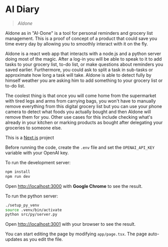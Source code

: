 # AI Diary

> _*Aldone*_

Aldone as in "AI-Done" is a tool for personal reminders and grocery list management.
This is a proof of concept of a product that could save you time every day by allowing you
to smoothly interact with it on the fly.

Aldone is a react web app that interacts with a node.js and a python server doing most of the magic.
After a log-in you will be able to speak to it to add tasks to your grocery list, to-do list,
or make questions about reminders you saved earlier.
Furthermore, you could ask to split a task in sub-tasks or approximate how long a task will take.
Aldone is able to detect fully by himself weather you are asking him to add something to your grocery list or to-do list.

The coolest thing is that once you will come home from the supermarket with tired legs and arms from carrying bags, you won't have to manually remove everything from this digital grocery list but you can use your phone camera to detect what foods you actually bought and then Aldone will remove them for you. Other use cases for this include checking what's already in your kitchen or marking products as bought after delegating your groceries to someone else.

This is a [Next.js](https://nextjs.org/) project

Before running the code, create the `.env` file and set the `OPENAI_API_KEY` variable with your OpenAI key.

To run the development server:

```bash
npm install
npm run dev
```

Open [http://localhost:3000](http://localhost:3000) with **Google Chrome** to see the result.

To run the python server:

```bash
./setup_py_venv
source .venv/bin/activate
python src/py/server.py
```

Open [http://localhost:3001](http://localhost:3001) with your browser to see the result.

You can start editing the page by modifying `app/page.tsx`. The page auto-updates as you edit the file.
